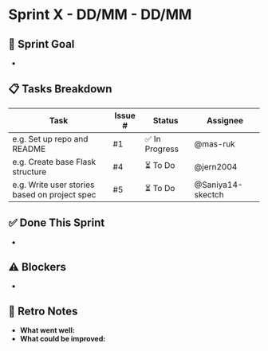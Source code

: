 # Sprint X - DD/MM - DD/MM

## 🎯 Sprint Goal
- 

## 📋 Tasks Breakdown
| Task                                              | Issue # | Status         | Assignee    |
|---------------------------------------------------|---------|----------------|-------------|
| e.g. Set up repo and README                       | #1      | ✅ In Progress  | @mas-ruk    |
| e.g. Create base Flask structure                  | #4      | ⏳ To Do        | @jern2004   |
| e.g. Write user stories based on project spec     | #5      | ⏳ To Do        | @Saniya14-skectch |

## ✅ Done This Sprint
- 

## ⚠️ Blockers
- 

## 🔁 Retro Notes
- **What went well:**
- **What could be improved:**
